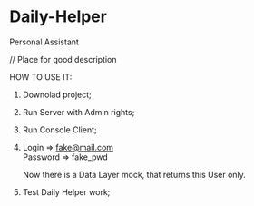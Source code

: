# Daily-Helper
Personal Assistant  
  
// Place for good description  
  
HOW TO USE IT:  
1) Downolad project;  
2) Run Server with Admin rights;  
3) Run Console Client;  
4) Login => fake@mail.com  
   Password => fake_pwd  
     
   Now there is a Data Layer mock, that returns this User only.  
5) Test Daily Helper work;  
